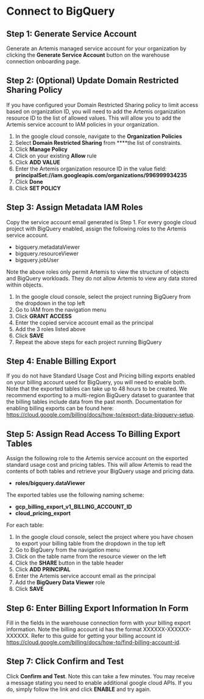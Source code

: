 # Connect to BigQuery

## Step 1: Generate Service Account

Generate an Artemis managed service account for your organization by clicking the **Generate Service Account** button on the warehouse connection onboarding page.

## Step 2: (Optional) Update Domain Restricted Sharing Policy

If you have configured your Domain Restricted Sharing policy to limit access based on organization ID, you will need to add the Artemis organization resource ID to the list of allowed values. This will allow you to add the Artemis service account to IAM policies in your organization.

1. In the google cloud console, navigate to the **Organization Policies**
2. Select **Domain Restricted Sharing** from ****the list of constraints.
3. Click **Manage Policy**
4. Click on your existing **Allow** rule
5. Click **ADD VALUE**
6. Enter the Artemis organization resource ID in the value field: **principalSet://iam.googleapis.com/organizations/996999934235**
7. Click **Done**
8. Click **SET POLICY**

## Step 3: Assign Metadata IAM Roles

Copy the service account email generated is Step 1. For every google cloud project with BigQuery enabled, assign the following roles to the Artemis service account.

- bigquery.metadataViewer
- bigquery.resourceViewer
- bigquery.jobUser

Note the above roles only permit Artemis to view the structure of objects and BigQuery workloads. They do not allow Artemis to view any data stored within objects.

1. In the google cloud console, select the project running BigQuery from the dropdown in the top left
2. Go to IAM from the navigation menu
3. Click **GRANT ACCESS**
4. Enter the copied service account email as the principal
5. Add the 3 roles listed above
6. Click **SAVE**
7. Repeat the above steps for each project running BigQuery

## Step 4: Enable Billing Export

If you do not have Standard Usage Cost and Pricing billing exports enabled on your billing account used for BigQuery, you will need to enable both. Note that the exported tables can take up to 48 hours to be created. We recommend exporting to a multi-region BigQuery dataset to guarantee that the billing tables include data from the past month. Documentation for enabling billing exports can be found here: https://cloud.google.com/billing/docs/how-to/export-data-bigquery-setup.

## Step 5: Assign Read Access To Billing Export Tables

Assign the following role to the Artemis service account on the exported standard usage cost and pricing tables. This will allow Artemis to read the contents of both tables and retrieve your BigQuery usage and pricing data.

- **roles/bigquery.dataViewer**

The exported tables use the following naming scheme:

- **gcp_billing_export_v1_BILLING_ACCOUNT_ID**
- **cloud_pricing_export**

For each table:

1. In the google cloud console, select the project where you have chosen to export your billing table from the dropdown in the top left
2. Go to BigQuery from the navigation menu
3. Click on the table name from the resource viewer on the left
4. Click the **SHARE** button in the table header
5. Click **ADD PRINCIPAL**
6. Enter the Artemis service account email as the principal
7. Add the **BigQuery Data Viewer** role
8. Click **SAVE**

## Step 6: Enter Billing Export Information In Form

Fill in the fields in the warehouse connection form with your billing export information. Note the billing account id has the format XXXXXX-XXXXXX-XXXXXX. Refer to this guide for getting your billing account id https://cloud.google.com/billing/docs/how-to/find-billing-account-id.

## Step 7: Click Confirm and Test

Click **Confirm and Test**. Note this can take a few minutes. You may receive a message stating you need to enable additional google cloud APIs. If you do, simply follow the link and click **ENABLE** and try again.
	  
